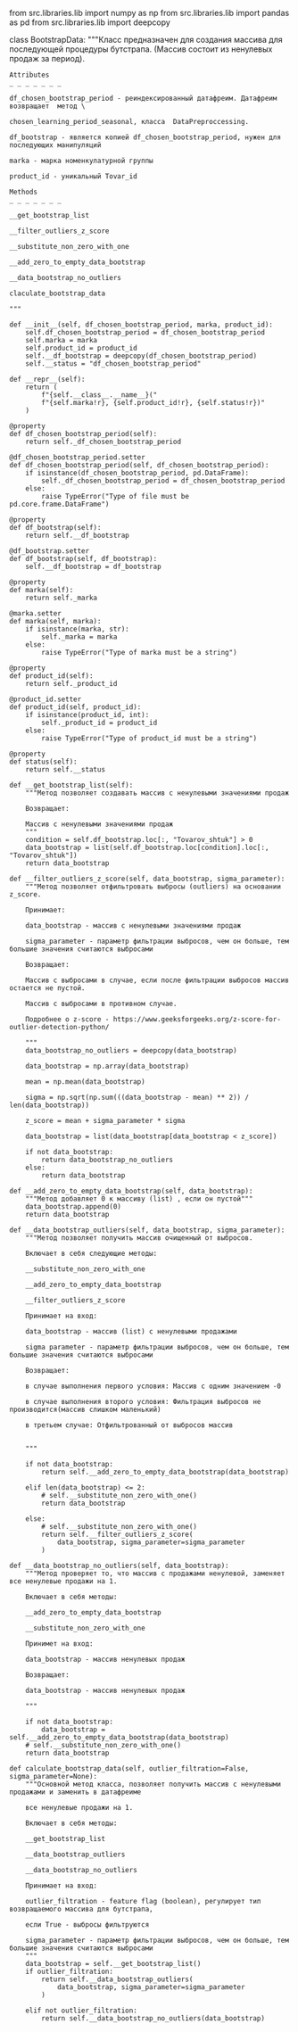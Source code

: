 from src.libraries.lib import numpy as np
from src.libraries.lib import pandas as pd
from src.libraries.lib import deepcopy


class BootstrapData:
    """Класс предназначен для создания массива для последующей процедуры бутстрапа.
    (Массив состоит из ненулевых продаж за период).

    Attributes
    _ _ _ _ _ _ _

    df_chosen_bootstrap_period - реиндексированный датафреим. Датафреим возвращает  метод \

    chosen_learning_period_seasonal, класса  DataPreproccessing.

    df_bootstrap - является копией df_chosen_bootstrap_period, нужен для последующих манипуляций

    marka - марка номенкулатурной группы

    product_id - уникальный Tovar_id

    Methods
    _ _ _ _ _ _ _

    __get_bootstrap_list

    __filter_outliers_z_score

    __substitute_non_zero_with_one

    __add_zero_to_empty_data_bootstrap

    __data_bootstrap_no_outliers

    claculate_bootstrap_data

    """

    def __init__(self, df_chosen_bootstrap_period, marka, product_id):
        self.df_chosen_bootstrap_period = df_chosen_bootstrap_period
        self.marka = marka
        self.product_id = product_id
        self.__df_bootstrap = deepcopy(df_chosen_bootstrap_period)
        self.__status = "df_chosen_bootstrap_period"

    def __repr__(self):
        return (
            f"{self.__class__.__name__}("
            f"{self.marka!r}, {self.product_id!r}, {self.status!r})"
        )

    @property
    def df_chosen_bootstrap_period(self):
        return self._df_chosen_bootstrap_period

    @df_chosen_bootstrap_period.setter
    def df_chosen_bootstrap_period(self, df_chosen_bootstrap_period):
        if isinstance(df_chosen_bootstrap_period, pd.DataFrame):
            self._df_chosen_bootstrap_period = df_chosen_bootstrap_period
        else:
            raise TypeError("Type of file must be pd.core.frame.DataFrame")

    @property
    def df_bootstrap(self):
        return self.__df_bootstrap

    @df_bootstrap.setter
    def df_bootstrap(self, df_bootstrap):
        self.__df_bootstrap = df_bootstrap

    @property
    def marka(self):
        return self._marka

    @marka.setter
    def marka(self, marka):
        if isinstance(marka, str):
            self._marka = marka
        else:
            raise TypeError("Type of marka must be a string")

    @property
    def product_id(self):
        return self._product_id

    @product_id.setter
    def product_id(self, product_id):
        if isinstance(product_id, int):
            self._product_id = product_id
        else:
            raise TypeError("Type of product_id must be a string")

    @property
    def status(self):
        return self.__status

    def __get_bootstrap_list(self):
        """Метод позволяет создавать массив с ненулевыми значениями продаж

        Возвращает:

        Массив с ненулевыми значениями продаж
        """
        condition = self.df_bootstrap.loc[:, "Tovarov_shtuk"] > 0
        data_bootstrap = list(self.df_bootstrap.loc[condition].loc[:, "Tovarov_shtuk"])
        return data_bootstrap

    def __filter_outliers_z_score(self, data_bootstrap, sigma_parameter):
        """Метод позволяет отфильтровать выбросы (outliers) на основании z_score.

        Принимает:

        data_bootstrap - массив с ненулевыми значениями продаж

        sigma_parameter - параметр фильтрации выбросов, чем он больше, тем большие значения считаются выбросами

        Возвращает:

        Массив с выбросами в случае, если после фильтрации выбросов массив остается не пустой.

        Массив с выбросами в противном случае.

        Подробнее о z-score - https://www.geeksforgeeks.org/z-score-for-outlier-detection-python/

        """
        data_bootstrap_no_outliers = deepcopy(data_bootstrap)

        data_bootstrap = np.array(data_bootstrap)

        mean = np.mean(data_bootstrap)

        sigma = np.sqrt(np.sum(((data_bootstrap - mean) ** 2)) / len(data_bootstrap))

        z_score = mean + sigma_parameter * sigma

        data_bootstrap = list(data_bootstrap[data_bootstrap < z_score])

        if not data_bootstrap:
            return data_bootstrap_no_outliers
        else:
            return data_bootstrap

    def __add_zero_to_empty_data_bootstrap(self, data_bootstrap):
        """Метод добавляет 0 к массиву (list) , если он пустой"""
        data_bootstrap.append(0)
        return data_bootstrap

    def __data_bootstrap_outliers(self, data_bootstrap, sigma_parameter):
        """Метод позволяет получить массив очищенный от выбросов.

        Включает в себя следующие методы:

        __substitute_non_zero_with_one

        __add_zero_to_empty_data_bootstrap

        __filter_outliers_z_score

        Принимает на вход:

        data_bootstrap - массив (list) с ненулевыми продажами

        sigma parameter - параметр фильтрации выбросов, чем он больше, тем большие значения считаются выбросами

        Возвращает:

        в случае выполнения первого условия: Массив с одним значением -0

        в случае выполнения второго условия: Фильтрация выбросов не производится(массив слишком маленький)

        в третьем случае: Отфильтрованный от выбросов массив


        """

        if not data_bootstrap:
            return self.__add_zero_to_empty_data_bootstrap(data_bootstrap)

        elif len(data_bootstrap) <= 2:
            # self.__substitute_non_zero_with_one()
            return data_bootstrap

        else:
            # self.__substitute_non_zero_with_one()
            return self.__filter_outliers_z_score(
                data_bootstrap, sigma_parameter=sigma_parameter
            )

    def __data_bootstrap_no_outliers(self, data_bootstrap):
        """Метод проверяет то, что массив с продажами ненулевой, заменяет все ненулевые продажи на 1.

        Включает в себя методы:

        __add_zero_to_empty_data_bootstrap

        __substitute_non_zero_with_one

        Принимет на вход:

        data_bootstrap - массив ненулевых продаж

        Возвращает:

        data_bootstrap - массив ненулевых продаж

        """

        if not data_bootstrap:
            data_bootstrap = self.__add_zero_to_empty_data_bootstrap(data_bootstrap)
        # self.__substitute_non_zero_with_one()
        return data_bootstrap

    def calculate_bootstrap_data(self, outlier_filtration=False, sigma_parameter=None):
        """Основной метод класса, позволяет получить массив с ненулевыми продажами и заменить в датафреиме

        все ненулевые продажи на 1.

        Включает в себя методы:

        __get_bootstrap_list

        __data_bootstrap_outliers

        __data_bootstrap_no_outliers

        Принимает на вход:

        outlier_filtration - feature flag (boolean), регулирует тип возвращаемого массива для бутстрапа,

        если True - выбросы фильтруются

        sigma_parameter - параметр фильтрации выбросов, чем он больше, тем большие значения считаются выбросами
        """
        data_bootstrap = self.__get_bootstrap_list()
        if outlier_filtration:
            return self.__data_bootstrap_outliers(
                data_bootstrap, sigma_parameter=sigma_parameter
            )

        elif not outlier_filtration:
            return self.__data_bootstrap_no_outliers(data_bootstrap)
